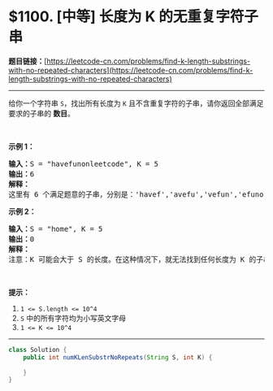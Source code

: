 # $1100. [中等] 长度为 K 的无重复字符子串

**题目链接：**[https://leetcode-cn.com/problems/find-k-length-substrings-with-no-repeated-characters](https://leetcode-cn.com/problems/find-k-length-substrings-with-no-repeated-characters)

---

<div class="content__1Y2H">
 <div class="notranslate">
  <p>给你一个字符串&nbsp;<code>S</code>，找出所有长度为&nbsp;<code>K</code>&nbsp;且不含重复字符的子串，请你返回全部满足要求的子串的&nbsp;<strong>数目</strong>。</p> 
  <p>&nbsp;</p> 
  <p><strong>示例 1：</strong></p> 
  <pre class="language-text"><strong>输入：</strong>S = "havefunonleetcode", K = 5
<strong>输出：</strong>6
<strong>解释：</strong>
这里有 6 个满足题意的子串，分别是：'havef','avefu','vefun','efuno','etcod','tcode'。
</pre> 
  <p><strong>示例 2：</strong></p> 
  <pre class="language-text"><strong>输入：</strong>S = "home", K = 5
<strong>输出：</strong>0
<strong>解释：</strong>
注意：K 可能会大于 S 的长度。在这种情况下，就无法找到任何长度为 K 的子串。</pre> 
  <p>&nbsp;</p> 
  <p><strong>提示：</strong></p> 
  <ol> 
   <li><code>1 &lt;= S.length &lt;= 10^4</code></li> 
   <li><code>S</code> 中的所有字符均为小写英文字母</li> 
   <li><code>1 &lt;= K &lt;= 10^4</code></li> 
  </ol> 
 </div>
</div>

---

```java
class Solution {
    public int numKLenSubstrNoRepeats(String S, int K) {
        
    }
}
```